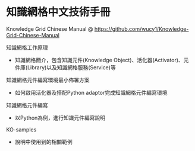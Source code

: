 # 知識網格中文技術手冊
Knowledge Grid Chinese Manual
@ https://github.com/wucy1/Knowledge-Grid-Chinese-Manual

知識網格工作原理
- 知識網格簡介，包含知識元件(Knowledge Object)、活化器(Activator)、元件庫(Library)以及知識網格服務(Service)等

知識網格元件編寫環境最小佈署方案
- 如何啟用活化器及搭配Python adaptor完成知識網格元件編寫環境

知識網格元件編寫
- 以Python為例，進行知識元件編寫說明

KO-samples
- 說明中使用到的相關範例
